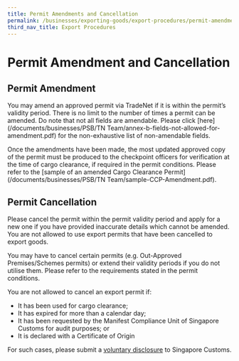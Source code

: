 ```yaml
---
title: Permit Amendments and Cancellation
permalink: /businesses/exporting-goods/export-procedures/permit-amendments-and-cancellation
third_nav_title: Export Procedures
---
```


# Permit Amendment and Cancellation

## Permit Amendment

You may amend an approved permit via TradeNet if it is within the permit’s validity period. There is no limit to the number of times a permit can be amended. Do note that not all fields are amendable. Please click [here](/documents/businesses/PSB/TN Team/annex-b-fields-not-allowed-for-amendment.pdf) for the non-exhaustive list of non-amendable fields.

Once the amendments have been made, the most updated approved copy of the permit must be produced to the checkpoint officers for verification at the time of cargo clearance, if required in the permit conditions. Please refer to the [sample of an amended Cargo Clearance Permit](/documents/businesses/PSB/TN Team/sample-CCP-Amendment.pdf).

## Permit Cancellation

Please cancel the permit within the permit validity period and apply for a new one if you have provided inaccurate details which cannot be amended. You are not allowed to use export permits that have been cancelled to export goods.

You may have to cancel certain permits (e.g. Out-Approved Premises/Schemes permits) or extend their validity periods if you do not utilise them. Please refer to the requirements stated in the permit conditions.

You are not allowed to cancel an export permit if:

-   It has been used for cargo clearance;
-   It has expired for more than a calendar day;
-   It has been requested by the Manifest Compliance Unit of Singapore Customs for audit purposes; or
-   It is declared with a Certificate of Origin

For such cases, please submit a  [voluntary disclosure](/businesses/compliance/voluntary-disclosure-programme) to Singapore Customs.
